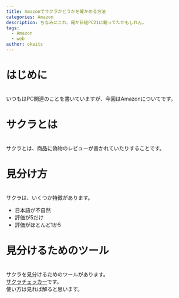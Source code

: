 ```yaml
---
title: Amazonでサクラかどうかを確かめる方法
categories: Amazon
description: ちなみにこれ、確か日経PC21に載ってたかもしれん。
tags:
  - Amazon
  - web
author: okaits
---
```

<h1>はじめに</h1>
<br>
いつもはPC関連のことを書いていますが、今回はAmazonについてです。<br>
<h1>サクラとは</h1>
<br>
サクラとは、商品に偽物のレビューが書かれていたりすることです。<br>
<h1>見分け方</h1>
<br>
サクラは、いくつか特徴があります。<br>
<ul>
<li>日本語が不自然<br></li>
<li>評価が5だけ<br></li>
<li>評価がほとんど1か5<br></li>
</ul>
<h1>見分けるためのツール</h1>
<br>
サクラを見分けるためのツールがあります。<br>
<a href="https://sakura-checker.jp/">サクラチェッカー</a>です。<br>
使い方は見れば解ると思います。<br>